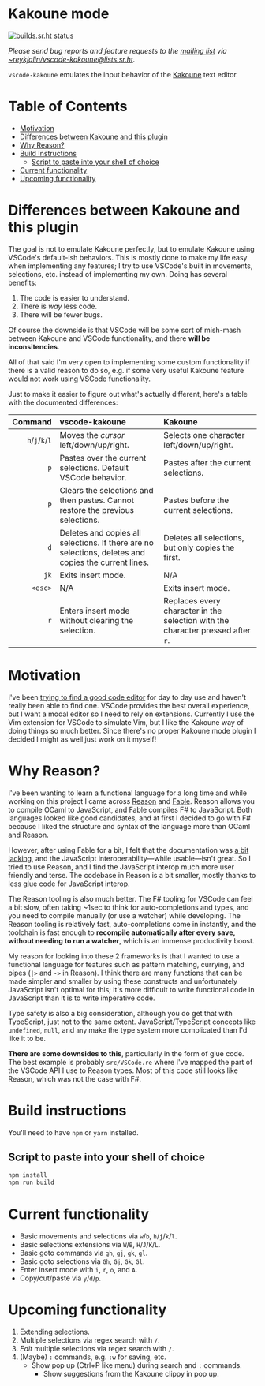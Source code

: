 # Kakoune mode

[![builds.sr.ht status](https://builds.sr.ht/~reykjalin/vscode-kakoune.svg)](https://builds.sr.ht/~reykjalin/vscode-kakoune)

_Please send bug reports and feature requests to the [mailing list](https://lists.sr.ht/~reykjalin/vscode-kakoune) via [~reykjalin/vscode-kakoune@lists.sr.ht](mailto:~reykjalin/vscode-kakoune@lists.sr.ht)._

`vscode-kakoune` emulates the input behavior of the [Kakoune](https://kakoune.org) text editor.

# Table of Contents

- [Motivation](#motivation)
- [Differences between Kakoune and this plugin](#differences-between-kakoune-and-this-plugin)
- [Why Reason?](#why-reason)
- [Build Instructions](#build-instructions)
    - [Script to paste into your shell of choice](#script-to-paste-into-your-shell-of-choice)
- [Current functionality](#current-functionality)
- [Upcoming functionality](#upcoming-functionality)

# Differences between Kakoune and this plugin

The goal is not to emulate Kakoune perfectly, but to emulate Kakoune using VSCode's default-ish behaviors.
This is mostly done to make my life easy when implementing any features; I try to use VSCode's built in movements, selections, etc. instead of implementing my own.
Doing  has several benefits:

1. The code is easier to understand.
1. There is _way_ less code.
1. There will be fewer bugs.

Of course the downside is that VSCode will be some sort of mish-mash between Kakoune and VSCode functionality, and there **will be inconsitencies**.

All of that said I'm very open to implementing some custom functionality if there is a valid reason to do so, e.g. if some very useful Kakoune feature would not work using VSCode functionality.

Just to make it easier to figure out what's actually different, here's a table with the documented differences:

| Command | vscode-kakoune | Kakoune |
|--------:|:---------------|:--------|
| `h`/`j`/`k`/`l` | Moves the _cursor_ left/down/up/right. | Selects one character left/down/up/right. |
| `p` | Pastes over the current selections. Default VSCode behavior. | Pastes after the current selections.|
| `P` | Clears the selections and then pastes. Cannot restore the previous selections. | Pastes before the current selections. |
| `d` | Deletes and copies all selections. If there are no selections, deletes and copies the current lines. | Deletes all selections, but only copies the first. |
| `jk` | Exits insert mode. | N/A |
| `<esc>` | N/A | Exits insert mode. |
| `r` | Enters insert mode without clearing the selection. | Replaces every character in the selection with the character pressed after `r`. |

# Motivation

I've been [trying to find a good code editor](https://thorlaksson.com/post/its-2019-why-dont-we-have-good-code-editors) for day to day use and haven't really been able to find one.
VSCode provides the best overall experience, but I want a modal editor so I need to rely on extensions.
Currently I use the Vim extension for VSCode to simulate Vim, but I like the Kakoune way of doing things so much better.
Since there's no proper Kakoune mode plugin I decided I might as well just work on it myself!

# Why Reason?

I've been wanting to learn a functional language for a long time and while working on this project I came across [Reason](https://reasonml.github.io/) and [Fable](https://fable.io/).
Reason allows you to compile OCaml to JavaScript, and Fable compiles F# to JavaScript.
Both languages looked like good candidates, and at first I decided to go with F# because I liked the structure and syntax of the language more than OCaml and Reason.

However, after using Fable for a bit, I felt that the documentation was [a bit lacking](https://thorlaksson.com/post/calling-fable-from-typescript), and the JavaScript interoperability—while usable—isn't great.
So I tried to use Reason, and I find the JavaScript interop much more user friendly and terse.
The codebase in Reason is a bit smaller, mostly thanks to less glue code for JavaScript interop.

The Reason tooling is also much better.
The F# tooling for VSCode can feel a bit slow, often taking ~1sec to think for auto-completions and types, and you need to compile manually (or use a watcher) while developing.
The Reason tooling is relatively fast, auto-completions come in instantly, and the toolchain is fast enough to **recompile automatically after every save, without needing to run a watcher**, which is an immense productivity boost.

My reason for looking into these 2 frameworks is that I wanted to use a functional language for features such as pattern matching, currying, and pipes (`|>` and `->` in Reason).
I think there are many functions that can be made simpler and smaller by using these constructs and unfortunately JavaScript isn't optimal for this; it's more difficult to write functional code in JavaScript than it is to write imperative code.

Type safety is also a big consideration, although you do get that with TypeScript, just not to the same extent.
JavaScript/TypeScript concepts like `undefined`, `null`, and `any` make the type system more complicated than I'd like it to be.

**There are some downsides to this**, particularly in the form of glue code.
The best example is probably `src/VSCode.re` where I've mapped the part of the VSCode API I use to Reason types.
Most of this code still looks like Reason, which was not the case with F#.

# Build instructions

You'll need to have `npm` or `yarn` installed.

## Script to paste into your shell of choice

```sh
npm install
npm run build
```

# Current functionality

- Basic movements and selections via `w`/`b`, `h`/`j`/`k`/`l`.
- Basic selections extensions via `W`/`B`, `H`/`J`/`K`/`L`.
- Basic goto commands via `gh`, `gj`, `gk`, `gl`.
- Basic goto selections via `Gh`, `Gj`, `Gk`, `Gl`.
- Enter insert mode with `i`, `r`, `o`, and `A`.
- Copy/cut/paste via `y`/`d`/`p`.

# Upcoming functionality

1. Extending selections.
1. Multiple selections via regex search with `/`.
1. _Edit_ multiple selections via regex search with `/`.
1. (Maybe) `:` commands, e.g. `:w` for saving, etc.
    - Show pop up (Ctrl+P like menu) during search and `:` commands.
        - Show suggestions from the Kakoune clippy in pop up.
